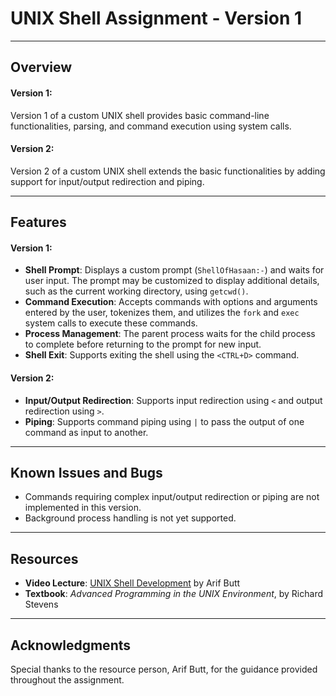 # UNIX Shell Assignment - Version 1
---
## Overview
#### Version 1:
Version 1 of a custom UNIX shell provides basic command-line functionalities, 
parsing, and command execution using system calls.
#### Version 2:
Version 2 of a custom UNIX shell extends the basic functionalities by adding support for input/output redirection and piping.

---
## Features
#### Version 1:
- **Shell Prompt**: Displays a custom prompt (`ShellOfHasaan:-`) and waits for user input. The prompt may be customized to display additional details, such as the current working directory, using `getcwd()`.
- **Command Execution**: Accepts commands with options and arguments entered by the user, tokenizes them, and utilizes the `fork` and `exec` system calls to execute these commands.
- **Process Management**: The parent process waits for the child process to complete before returning to the prompt for new input.
- **Shell Exit**: Supports exiting the shell using the `<CTRL+D>` command.

#### Version 2:
- **Input/Output Redirection**: Supports input redirection using `<` and output redirection using `>`.
- **Piping**: Supports command piping using `|` to pass the output of one command as input to another.

---

## Known Issues and Bugs
- Commands requiring complex input/output redirection or piping are not implemented in this version.
- Background process handling is not yet supported.
---
## Resources
- **Video Lecture**: [UNIX Shell Development](https://youtu.be/F7oAWvh5J_o?si=_DK3xzetUApoysV-) by Arif Butt
- **Textbook**: *Advanced Programming in the UNIX Environment*, by Richard Stevens
---
## Acknowledgments
Special thanks to the resource person, Arif Butt, for the guidance provided throughout the assignment.

